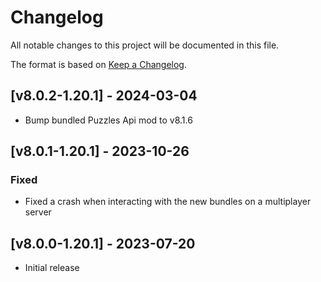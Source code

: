 # Changelog
All notable changes to this project will be documented in this file.

The format is based on [Keep a Changelog].

## [v8.0.2-1.20.1] - 2024-03-04
- Bump bundled Puzzles Api mod to v8.1.6

## [v8.0.1-1.20.1] - 2023-10-26
### Fixed
- Fixed a crash when interacting with the new bundles on a multiplayer server

## [v8.0.0-1.20.1] - 2023-07-20
- Initial release

[Keep a Changelog]: https://keepachangelog.com/en/1.0.0/
